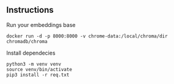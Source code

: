 ## Instructions

Run your embeddings base

```
docker run -d -p 8000:8000 -v chrome-data:/local/chroma/dir chromadb/chroma
```

Install dependecies

```
python3 -m venv venv
source venv/bin/activate
pip3 install -r req.txt
```
